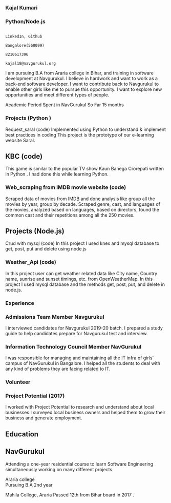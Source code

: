 ### Kajal Kumari
### Python/Node.js
                                                                                                                                                                                                                                                                                                                                                                    LinkedIn, Github
                                                                                                         Bangalore(560099)
                                                                                                         8210617396
                                                                                                       kajal18@navgurukul.org              
                                                                                                                                                                                                                                                          
I am pursuing B.A from Araria college in Bihar, and training in software development at Navgurukul. I believe in hardwork and want to work as a  back-end software developer. I want to contribute back to Navgurukul to enable other girls like me to pursue this opportunity. I want to explore new opportunities and meet different types of people.

Academic Period Spent in NavGurukul So Far                                                                      15  months

### Projects (Python )
Request_saral (code)
Implemented using Python to understand & implement best practices in coding This project is the prototype of our e-learning website Saral.

## KBC (code)
This game is similar to the popular TV show Kaun Banega Crorepati written in Python . I had done this while learning Python.

### Web_scraping from IMDB movie website (code)
Scraped data of movies from IMDB and done analysis like group all the movies by year, group by decade. Scraped genre, cast, and languages of the movies, analyzed based on languages, based on directors, found the common cast and their repetitions among all the 250 movies.

## Projects (Node.js)

Crud with mysql (code)
In this project I used knex and  mysql database to get, post, put and delete using node.js

### Weather_Api (code)
In this project user can get weather related data like City name, Country name, sunrise and sunset timings, etc. from OpenWeatherMap. In this project I used mysql database and the methods get, post, put, and delete in node.js. 


### Experience

### Admissions Team Member Navgurukul
I interviewed candidates for Navgurukul  2019-20 batch. I prepared a study guide to help candidates prepare for Navgurukul test and interview.

### Information Technology Council Member NavGurukul
I was responsible for managing and maintaining all the IT infra of girls’ campus of NavGurukul in Bangalore. I helped all the students to deal with any kind of problems they are facing related to IT.


### Volunteer
### Project Potential (2017)
I worked with Project Potential to research and understand about local businesses.I surveyed  local business owners and  helped them to grow their business and generate employment.   


## Education
## NavGurukul 
Attending a one-year residential course to learn Software Engineering simultaneously working on many different projects.

Araria college  
Pursuing B.A 2nd year 

Mahila College, Araria
Passed 12th from Bihar board in 2017 .





